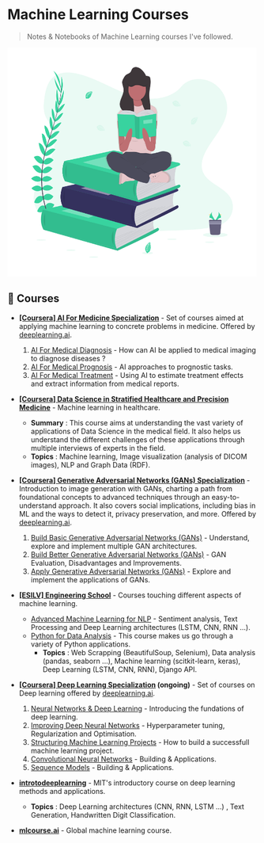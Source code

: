 # Machine Learning Courses
> Notes & Notebooks of Machine Learning courses I've followed.

<p align='center'>
  <img src="header_image.png" width="600" height="462"/>
</p>

## 📗 Courses

- **[[Coursera] AI For Medicine Specialization](https://www.coursera.org/specializations/ai-for-medicine)** - Set of courses aimed at applying machine learning to concrete problems in medicine. Offered by [deeplearning.ai](https://deeplearning.ai/).
  1. [AI For Medical Diagnosis](https://www.coursera.org/learn/ai-for-medical-diagnosis) - How can AI be applied to medical imaging to diagnose diseases ?
  2. [AI For Medical Prognosis](https://www.coursera.org/learn/ai-for-medical-prognosis) - AI approaches to prognostic tasks.
  3. [AI For Medical Treatment](https://www.coursera.org/learn/ai-for-medical-treatment) - Using AI to estimate treatment effects and extract information from medical reports.
  
- **[[Coursera] Data Science in Stratified Healthcare and Precision Medicine](https://www.coursera.org/learn/datascimed)** - Machine learning in healthcare.  
  - **Summary** : This course aims at understanding the vast variety of applications of Data Science in the medical field. It also helps us understand the different challenges of these applications through multiple interviews of experts in the field.
  - **Topics** : Machine learning, Image visualization (analysis of DICOM images), NLP and Graph Data (RDF).
  
- **[[Coursera] Generative Adversarial Networks (GANs) Specialization](https://www.coursera.org/specializations/generative-adversarial-networks-gans)** - Introduction to image generation with GANs, charting a path from foundational concepts to advanced techniques through an easy-to-understand approach. It also covers social implications, including bias in ML and the ways to detect it, privacy preservation, and more. Offered by [deeplearning.ai](https://deeplearning.ai/).
  1. [Build Basic Generative Adversarial Networks (GANs)](https://www.coursera.org/learn/build-basic-generative-adversarial-networks-gans) - Understand, explore and implement multiple GAN architectures.
  2. [Build Better Generative Adversarial Networks (GANs)](https://www.coursera.org/learn/build-better-generative-adversarial-networks-gans) - GAN Evaluation, Disadvantages and Improvements.
  3. [Apply Generative Adversarial Networks (GANs)](https://www.coursera.org/learn/apply-generative-adversarial-networks-gans) - Explore and implement the applications of GANs.

- **[[ESILV] Engineering School](https://www.esilv.fr/en/)** - Courses touching different aspects of machine learning.  
  - [Advanced Machine Learning for NLP](https://github.com/IlyessAgg/mLcourse/tree/master/%5BESILV%5D%20Machine%20learning/Advanced%20Machine%20Learning%20for%20NLP) - Sentiment analysis, Text Processing and Deep Learning architectures (LSTM, CNN, RNN ...).  
  - [Python for Data Analysis](https://github.com/IlyessAgg/TDs_ESILV) - This course makes us go through a variety of Python applications.  
    - **Topics** : Web Scrapping (BeautifulSoup, Selenium), Data analysis (pandas, seaborn ...), Machine learning (scitkit-learn, keras), Deep Learning (LSTM, CNN, RNN), Django API.

- **[[Coursera] Deep Learning Specialization](https://www.coursera.org/specializations/deep-learning) (ongoing)** - Set of courses on Deep learning offered by [deeplearning.ai](https://deeplearning.ai/).
  1. [Neural Networks & Deep Learning](https://www.coursera.org/learn/neural-networks-deep-learning) - Introducing the fundations of deep learning.
  2. [Improving Deep Neural Networks](https://www.coursera.org/learn/deep-neural-network) - Hyperparameter tuning, Regularization and Optimisation.
  3. [Structuring Machine Learning Projects](https://www.coursera.org/learn/machine-learning-projects) - How to build a successfull machine learning project.
  4. [Convolutional Neural Networks](https://www.coursera.org/learn/convolutional-neural-networks) - Building & Applications.
  5. [Sequence Models](https://www.coursera.org/learn/nlp-sequence-models) - Building & Applications.
  
- **[introtodeeplearning](http://introtodeeplearning.com/)** - MIT's introductory course on deep learning methods and applications.  
  - **Topics** : Deep Learning architectures (CNN, RNN, LSTM ...) , Text Generation, Handwritten Digit Classification.

- **[mlcourse.ai](https://mlcourse.ai/)** - Global machine learning course.
